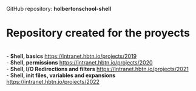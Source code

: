 GitHub repository: **holbertonschool-shell**
<br>
# Repository created for the proyects<br>
<br> - **Shell, basics** https://intranet.hbtn.io/projects/2019
<br> - **Shell, permissions** https://intranet.hbtn.io/projects/2020
<br> - **Shell, I/O Redirections and filters** https://intranet.hbtn.io/projects/2021
<br> - **Shell, init files, variables and expansions** https://intranet.hbtn.io/projects/2022
<br>
